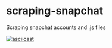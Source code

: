# scraping-snapchat

Scraping snapchat accounts and .js files

[![asciicast](https://asciinema.org/a/nNSzqbVgaRnbaw1GHkCZ3RcVu.svg)](https://asciinema.org/a/nNSzqbVgaRnbaw1GHkCZ3RcVu)

